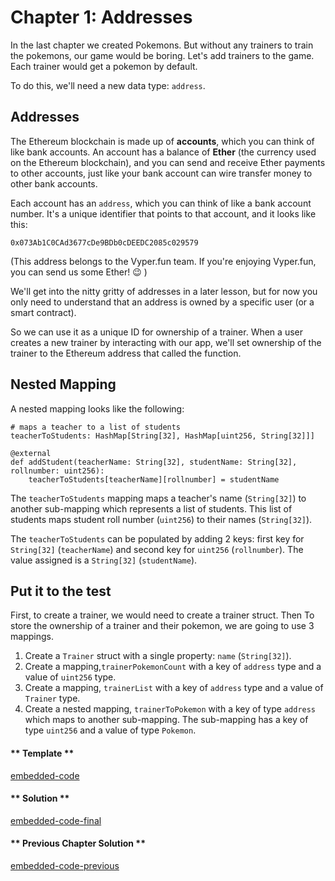 # Chapter 1: Addresses

In the last chapter we created Pokemons. But without any trainers to train the pokemons, our game would be boring. Let's add trainers to the game. Each trainer would get a pokemon by default.

To do this, we'll need a new data type: `address`.

## Addresses

The Ethereum blockchain is made up of **accounts**, which you can think of like bank accounts. An account has a balance of **Ether** (the currency used on the Ethereum blockchain), and you can send and receive Ether payments to other accounts, just like your bank account can wire transfer money to other bank accounts.

Each account has an `address`, which you can think of like a bank account number. It's a unique identifier that points to that account, and it looks like this:

```
0x073Ab1C0CAd3677cDe9BDb0cDEEDC2085c029579
```

(This address belongs to the Vyper.fun team. If you're enjoying Vyper.fun, you can send us some Ether! 😉 )

We'll get into the nitty gritty of addresses in a later lesson, but for now you only need to understand that an address is owned by a specific user (or a smart contract).

So we can use it as a unique ID for ownership of a trainer. When a user creates a new trainer by interacting with our app, we'll set ownership of the trainer to the Ethereum address that called the function.

## Nested Mapping

A nested mapping looks like the following:

```vyper
# maps a teacher to a list of students
teacherToStudents: HashMap[String[32], HashMap[uint256, String[32]]]

@external
def addStudent(teacherName: String[32], studentName: String[32], rollnumber: uint256):
    teacherToStudents[teacherName][rollnumber] = studentName
```

The `teacherToStudents` mapping maps a teacher's name (`String[32]`) to another sub-mapping which represents a list of students. This list of students maps student roll number (`uint256`) to their names (`String[32]`).

The `teacherToStudents` can be populated by adding 2 keys: first key for `String[32]` (`teacherName`) and second key for `uint256` (`rollnumber`). The value assigned is a `String[32]` (`studentName`).

## Put it to the test

First, to create a trainer, we would need to create a trainer struct. Then To store the ownership of a trainer and their pokemon, we are going to use 3 mappings.

1. Create a `Trainer` struct with a single property: `name` (`String[32]`).
2. Create a mapping,`trainerPokemonCount` with a key of `address` type and a value of `uint256` type.
3. Create a mapping, `trainerList` with a key of `address` type and a value of `Trainer` type.
4. Create a nested mapping, `trainerToPokemon` with a key of type `address` which maps to another sub-mapping. The sub-mapping has a key of type `uint256` and a value of type `Pokemon`.

<!-- tabs:start -->

#### ** Template **

[embedded-code](../assets/2/2.1-template-code.vy ':include :type=code embed-template')

#### ** Solution **

[embedded-code-final](../assets/2/2.1-finished-code.vy ':include :type=code embed-final')

#### ** Previous Chapter Solution **

[embedded-code-previous](../assets/1/1.12-finished-code.vy ':include :type=code embed-previous')

<!-- tabs:end -->
